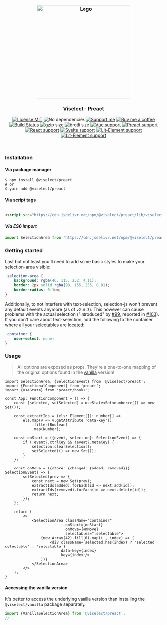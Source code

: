 <h3 align="center">
    <img alt="Logo" src="https://user-images.githubusercontent.com/30767528/123517467-622b0f80-d6a1-11eb-9bf3-abcb4928a89e.png" width="300"/>
</h3>

<h3 align="center">
    Viselect - Preact
</h3>

<p align="center">
    <a href="https://choosealicense.com/licenses/mit/"><img
        alt="License MIT"
        src="https://img.shields.io/badge/license-MIT-ae15cc.svg"></a>
    <img alt="No dependencies"
        src="https://img.shields.io/badge/dependencies-none-8115cc.svg">
    <a href="https://github.com/sponsors/Simonwep"><img
        alt="Support me"
        src="https://img.shields.io/badge/github-support-6a15cc.svg"></a>
    <a href="https://www.buymeacoffee.com/aVc3krbXQ"><img
        alt="Buy me a coffee"
        src="https://img.shields.io/badge/%F0%9F%8D%BA-buy%20me%20a%20beer-%23FFDD00"></a>
    <a href="https://github.com/Simonwep/selection/actions?query=workflow%3ACI"><img
        alt="Build Status"
        src="https://github.com/Simonwep/selection/workflows/CI/badge.svg"></a>
    <img alt="gzip size" src="https://img.badgesize.io/https://cdn.jsdelivr.net/npm/@viselect/preact/lib/viselect.esm.js?compression=gzip">
    <img alt="brotli size" src="https://img.badgesize.io/https://cdn.jsdelivr.net/npm/@viselect/preact/lib/viselect.esm.js?compression=brotli">
    <a href="https://v3.vuejs.org"><img
        alt="Vue support"
        src="https://img.shields.io/badge/✔-vue-%2340B581"></a>
    <a href="https://preactjs.com/"><img
        alt="Preact support"
        src="https://img.shields.io/badge/✔-preact-%236337B1"></a>
    <a href="https://reactjs.org"><img
        alt="React support"
        src="https://img.shields.io/badge/✔-react-%2359D7FF"></a>
    <a href="https://svelte.dev"><img
        alt="Svelte support"
        src="https://img.shields.io/badge/%E2%9A%99-svelte-%23F83C00"></a>
    <a href="https://lit-element.polymer-project.org"><img
        alt="Lit-Element support"
        src="https://img.shields.io/badge/%E2%9A%99-lit--element-%233CA4F6"></a>
    <a href="https://lit-element.polymer-project.org"><img
        alt="Lit-Element support"
        src="https://img.shields.io/badge/%E2%9A%99-angular-%23c3002f"></a>
</p>

<br>

### Installation

#### Via package manager

```
$ npm install @viselect/preact
# or 
$ yarn add @viselect/preact
```

#### Via script tags

```html

<script src="https://cdn.jsdelivr.net/npm/@viselect/preact/lib/viselect.cjs.js"></script>
```

##### Via ES6 import

```js
import SelectionArea from 'https://cdn.jsdelivr.net/npm/@viselect/preact/lib/viselect.esm.js';
```

### Getting started

Last but not least you'll need to add some basic styles to make your selection-area visible:

```css
.selection-area {
    background: rgba(46, 115, 252, 0.11);
    border: 2px solid rgba(98, 155, 255, 0.81);
    border-radius: 0.1em;
}
```

Additionally, to not interfere with text-selection, selection-js won't prevent any default events anymore (as of `v2.0.3`). This however can cause problems with the actual
selection ("introduced" by [#99](https://github.com/Simonwep/selection/pull/99), reported in [#103](https://github.com/Simonwep/selection/issues/103)). If you don't care about
text-selection, add the following to the container where all your selectables are located:

```css
.container {
    user-select: none;
}
```

### Usage

> All options are exposed as props. They're a one-to-one mapping of the original options found in the [vanilla](../vanilla) version!

```tsx
import SelectionArea, {SelectionEvent} from '@viselect/preact';
import {FunctionalComponent} from 'preact';
import {useState} from 'preact/hooks';

const App: FunctionComponent = () => {
    const [selected, setSelected] = useState<Set<number>>(() => new Set());

    const extractIds = (els: Element[]): number[] =>
        els.map(v => v.getAttribute('data-key'))
            .filter(Boolean)
            .map(Number);

    const onStart = ({event, selection}: SelectionEvent) => {
        if (!event?.ctrlKey && !event?.metaKey) {
            selection.clearSelection();
            setSelected(() => new Set());
        }
    };

    const onMove = ({store: {changed: {added, removed}}}: SelectionEvent) => {
        setSelected(prev => {
            const next = new Set(prev);
            extractIds(added).forEach(id => next.add(id));
            extractIds(removed).forEach(id => next.delete(id));
            return next;
        });
    };

    return (
        <>
            <SelectionArea className="container"
                           onStart={onStart}
                           onMove={onMove}
                           selectables=".selectable">
                {new Array(42).fill(0).map((_, index) => (
                    <div className={selected.has(index) ? 'selected selectable' : 'selectable'}
                         data-key={index}
                         key={index}/>
                ))}
            </SelectionArea>
        </>
    );
}
```


#### Accessing the vanilla version

It's better to access the underlying vanilla version than installing the `@viselect/vanilla` package separately.

```ts
import {VanillaSelectionArea} from '@viselect/preact';
// ...
```
